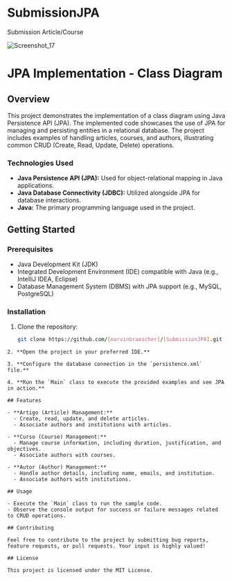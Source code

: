 # SubmissionJPA
Submission Article/Course 

![Screenshot_17](https://github.com/marvinbraescher/SubmissionJPA/assets/48102290/53b617d4-238b-48bf-8868-dd2d349477d4)


# JPA Implementation - Class Diagram

## Overview

This project demonstrates the implementation of a class diagram using Java Persistence API (JPA). The implemented code showcases the use of JPA for managing and persisting entities in a relational database. The project includes examples of handling articles, courses, and authors, illustrating common CRUD (Create, Read, Update, Delete) operations.

### Technologies Used

- **Java Persistence API (JPA):** Used for object-relational mapping in Java applications.
- **Java Database Connectivity (JDBC):** Utilized alongside JPA for database interactions.
- **Java:** The primary programming language used in the project.

## Getting Started

### Prerequisites

- Java Development Kit (JDK)
- Integrated Development Environment (IDE) compatible with Java (e.g., IntelliJ IDEA, Eclipse)
- Database Management System (DBMS) with JPA support (e.g., MySQL, PostgreSQL)

### Installation

1. Clone the repository:

   ```bash
   git clone https://github.com/[marvinbraescher]/[SubmissionJPA].git
```
2. **Open the project in your preferred IDE.**

3. **Configure the database connection in the `persistence.xml` file.**

4. **Run the `Main` class to execute the provided examples and see JPA in action.**

## Features

- **Artigo (Article) Management:**
  - Create, read, update, and delete articles.
  - Associate authors and institutions with articles.

- **Curso (Course) Management:**
  - Manage course information, including duration, justification, and objectives.
  - Associate authors with courses.

- **Autor (Author) Management:**
  - Handle author details, including name, emails, and institution.
  - Associate authors with institutions.

## Usage

- Execute the `Main` class to run the sample code.
- Observe the console output for success or failure messages related to CRUD operations.

## Contributing

Feel free to contribute to the project by submitting bug reports, feature requests, or pull requests. Your input is highly valued!

## License

This project is licensed under the MIT License.
